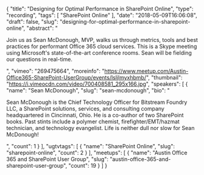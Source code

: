 {
  "title": "Designing for Optimal Performance in SharePoint Online",
  "type": "recording",
  "tags": [
    "SharePoint Online"
  ],
  "date": "2018-05-09T16:06:08",
  "draft": false,
  "slug": "designing-for-optimal-performance-in-sharepoint-online",
  "abstract": "<p>Join us as Sean McDonough, MVP, walks us through metrics, tools and best practices for performant Office 365 cloud services. This is a Skype meeting using Microsoft's state-of-the-art conference rooms. Sean will be fielding our questions in real-time. </p>",
  "vimeo": "269475664",
  "moreinfo": "https://www.meetup.com/Austin-Office365-SharePoint-UserGroup/events/lsljlmyxhbmb/",
  "thumbnail": "https://i.vimeocdn.com/video/700408581_295x166.jpg",
  "speakers": [
    {
      "name": "Sean McDonough",
      "slug": "sean-mcdonough",
      "bio": "<p>Sean McDonough is the Chief Technology Officer for Bitstream Foundry LLC, a SharePoint solutions, services, and consulting company headquartered in Cincinnati, Ohio. He is a co-author of two SharePoint books. Past stints include a polymer chemist, firefighter/EMT/hazmat technician, and technology evangelist. Life is neither dull nor slow for Sean McDonough!</p>",
      "count": 1
    }
  ],
  "ugtvtags": [
    {
      "name": "SharePoint Online",
      "slug": "sharepoint-online",
      "count": 2
    }
  ],
  "meetups": [
    {
      "name": "Austin Office 365 and SharePoint User Group",
      "slug": "austin-office-365-and-sharepoint-user-group",
      "count": 19
    }
  ]
}